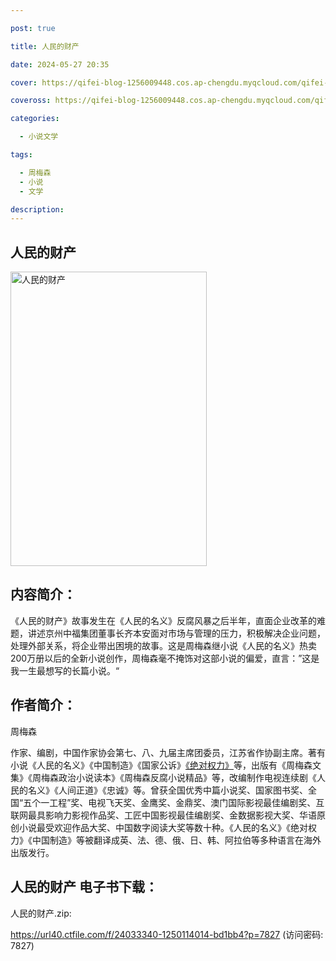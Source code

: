 ```yaml
---

post: true

title: 人民的财产

date: 2024-05-27 20:35

cover: https://qifei-blog-1256009448.cos.ap-chengdu.myqcloud.com/qifei-blog/6613b6b568eb935713084a85.jpg

coveross: https://qifei-blog-1256009448.cos.ap-chengdu.myqcloud.com/qifei-blog/6613b6b568eb935713084a85.jpg

categories:

  - 小说文学

tags:

  - 周梅森
  - 小说
  - 文学

description:
---
```


## 人民的财产
<img alt="人民的财产 " class="aligncenter loading" data-was-processed="true" decoding="async" fetchpriority="high" height="471" src="https://qifei-blog-1256009448.cos.ap-chengdu.myqcloud.com/qifei-blog/6613b6b568eb935713084a85.jpg " style="cursor: zoom-in;" width="314"/>

## 内容简介：

《人民的财产》故事发生在《人民的名义》反腐风暴之后半年，直面企业改革的难题，讲述京州中福集团董事长齐本安面对市场与管理的压力，积极解决企业问题，处理外部关系，将企业带出困境的故事。这是周梅森继小说《人民的名义》热卖200万册以后的全新小说创作，周梅森毫不掩饰对这部小说的偏爱，直言：”这是我一生最想写的长篇小说。“

## 作者简介：

周梅森

作家、编剧，中国作家协会第七、八、九届主席团委员，江苏省作协副主席。著有小说《人民的名义》《中国制造》《国家公诉》<a href="https://www.huibooks.com/8400.html">《绝对权力》</a>等，出版有《周梅森文集》《周梅森政治小说读本》《周梅森反腐小说精品》等，改编制作电视连续剧《人民的名义》《人间正道》《忠诚》等。曾获全国优秀中篇小说奖、国家图书奖、全国“五个一工程”奖、电视飞天奖、金鹰奖、金鼎奖、澳门国际影视最佳编剧奖、互联网最具影响力影视作品奖、工匠中国影视最佳编剧奖、金数据影视大奖、华语原创小说最受欢迎作品大奖、中国数字阅读大奖等数十种。《人民的名义》《绝对权力》《中国制造》等被翻译成英、法、德、俄、日、韩、阿拉伯等多种语言在海外出版发行。

## 人民的财产 电子书下载：
人民的财产.zip: 

https://url40.ctfile.com/f/24033340-1250114014-bd1bb4?p=7827 (访问密码: 7827)
